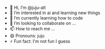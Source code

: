 - 👋 Hi, I’m @juju-alt
- 👀 I’m interested in ai and learning new things
- 🌱 I’m currently learning how to code
- 💞️ I’m looking to collaborate on ...
- 📫 How to reach me ...
- 😄 Pronouns: juju
- ⚡ Fun fact: I'm not fun I guess

<!---
juju-alt/juju-alt is a ✨ special ✨ repository because its `README.md` (this file) appears on your GitHub profile.
You can click the Preview link to take a look at your changes.
--->
